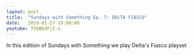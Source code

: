 ```yaml
---
layout: post
title:  "Sundays with Something Ep. 7: DELTA FIASCO"
date:   2019-01-27 19:00:00
youtube: T3SB6dFjI-o
---
```


In this edition of Sundays with Something we play Delta's Fiasco playset

